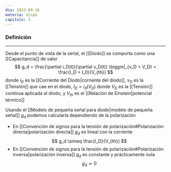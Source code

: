 ```yaml
---
dia: 2023-09-16
materia: dispo
capitulo: 3
---
```

### Definición
---
Desde el punto de vista de la señal, el [[Diodo]] se comporta como una [[Capacitancia]] de valor $$ g_d = \frac{\partial i_D(t)}{\partial v_D(t)} \biggm|_{v_D = V_D} = \frac{I_D + I_0}{V_{th}} $$ donde $i_D$ es la [[Corriente del Diodo|corriente del diodo]], $v_D$ es la [[Tensión]] que cae en el diodo, $I_D = i_d(V_D)$ donde $V_D$ es la [[Tensión]] continua aplicada al diodo, y $V_{th}$ es el [[Relación de Einstein|potencial térmico]]

Usando el [[Modelo de pequeña señal para diodo|modelo de pequeña señal]] $g_d$ podemos calcularla dependiendo de la polarización
* En [[Convención de signos para la tensión de polarización#Polarización directa|polarización directa]] $g_d$ es lineal con la corriente $$ g_d \simeq \frac{I_D}{V_{th}} $$
* En [[Convención de signos para la tensión de polarización#Polarización inversa|polarización inversa]] $g_d$ es constante y prácticamente nula $$ g_d \simeq 0 $$